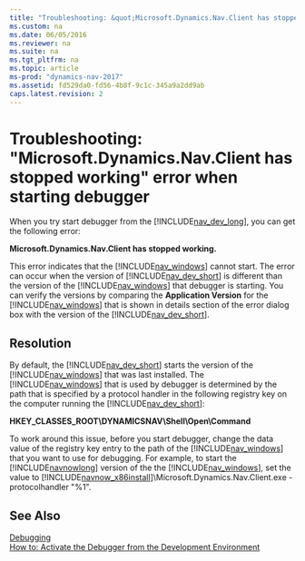 ```yaml
---
title: "Troubleshooting: &quot;Microsoft.Dynamics.Nav.Client has stopped working&quot; error when starting debugger"
ms.custom: na
ms.date: 06/05/2016
ms.reviewer: na
ms.suite: na
ms.tgt_pltfrm: na
ms.topic: article
ms-prod: "dynamics-nav-2017"
ms.assetid: fd529da0-fd56-4b8f-9c1c-345a9a2dd9ab
caps.latest.revision: 2
---
```

# Troubleshooting: &quot;Microsoft.Dynamics.Nav.Client has stopped working&quot; error when starting debugger
When you try start debugger from the [!INCLUDE[nav_dev_long](includes/nav_dev_long_md.md)], you can get the following error:  
  
 **Microsoft.Dynamics.Nav.Client has stopped working.**  
  
 This error indicates that the [!INCLUDE[nav_windows](includes/nav_windows_md.md)] cannot start. The error can occur when the version of [!INCLUDE[nav_dev_short](includes/nav_dev_short_md.md)] is different than the version of the [!INCLUDE[nav_windows](includes/nav_windows_md.md)] that debugger is starting. You can verify the versions by comparing the **Application Version** for the [!INCLUDE[nav_windows](includes/nav_windows_md.md)] that is shown in details section of the error dialog box with the version of the [!INCLUDE[nav_dev_short](includes/nav_dev_short_md.md)].  
  
## Resolution  
 By default, the [!INCLUDE[nav_dev_short](includes/nav_dev_short_md.md)] starts the version of the [!INCLUDE[nav_windows](includes/nav_windows_md.md)] that was last installed. The [!INCLUDE[nav_windows](includes/nav_windows_md.md)] that is used by debugger is determined by the path that is specified by a protocol handler in the following registry key on the computer running the [!INCLUDE[nav_dev_short](includes/nav_dev_short_md.md)]:  
  
 **HKEY\_CLASSES\_ROOT\\DYNAMICSNAV\\Shell\\Open\\Command**  
  
 To work around this issue, before you start debugger, change the data value of the registry key entry to the path of the [!INCLUDE[nav_windows](includes/nav_windows_md.md)] that you want to use for debugging. For example, to start the [!INCLUDE[navnowlong](includes/navnowlong_md.md)] version of the the [!INCLUDE[nav_windows](includes/nav_windows_md.md)], set the value to [!INCLUDE[navnow_x86install](includes/navnow_x86install_md.md)]\\Microsoft.Dynamics.Nav.Client.exe -protocolhandler "%1".  
  
## See Also  
 [Debugging](Debugging.md)   
 [How to: Activate the Debugger from the Development Environment](How%20to:%20Activate%20the%20Debugger%20from%20the%20Development%20Environment.md)